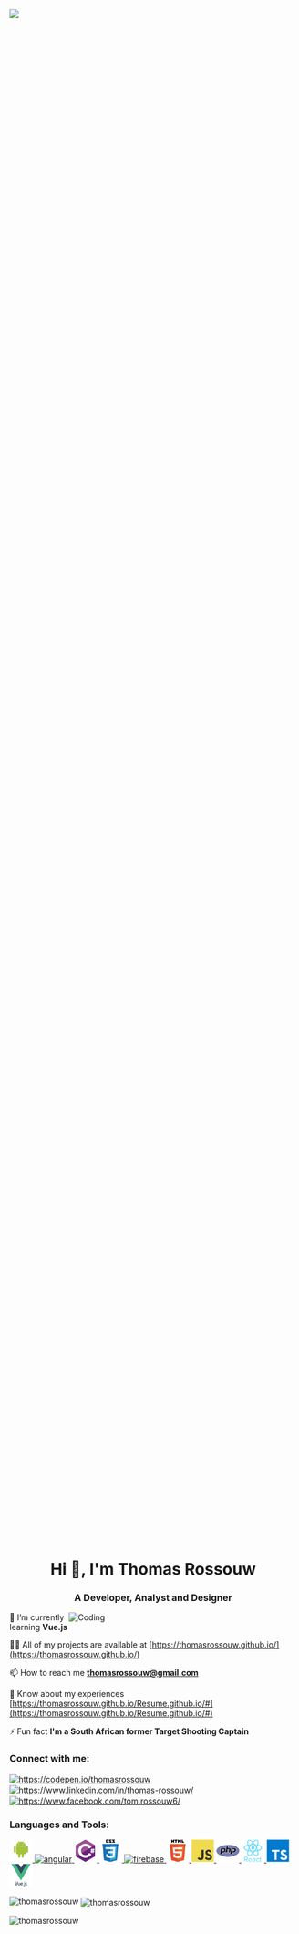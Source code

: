 <img style=" margin: 0;
      display: flex;
      justify-content: center;
      align-items: center;
     height: 67vh; " src="https://blog.stackfindover.com/wp-content/uploads/2022/01/Coding-Typing-Animation.gif">
<h1 align="center">Hi 👋, I'm Thomas Rossouw</h1>
<h3 align="center">A Developer, Analyst and Designer</h3>
<img align="right" alt="Coding" width="400" src="https://cdn.dribbble.com/users/1059583/screenshots/4171367/coding-freak.gif">


  🌱 I’m currently learning **Vue.js**

 👨‍💻 All of my projects are available at [https://thomasrossouw.github.io/](https://thomasrossouw.github.io/)

📫 How to reach me **thomasrossouw@gmail.com**

 📄 Know about my experiences [https://thomasrossouw.github.io/Resume.github.io/#](https://thomasrossouw.github.io/Resume.github.io/#)

⚡ Fun fact **I'm a South African former Target Shooting Captain**

<h3 align="left">Connect with me:</h3>
<p align="left">
<a href="https://codepen.io/https://codepen.io/thomasrossouw" target="blank"><img align="center" src="https://raw.githubusercontent.com/rahuldkjain/github-profile-readme-generator/master/src/images/icons/Social/codepen.svg" alt="https://codepen.io/thomasrossouw" height="30" width="40" /></a>
<a href="https://linkedin.com/in/https://www.linkedin.com/in/thomas-rossouw/" target="blank"><img align="center" src="https://raw.githubusercontent.com/rahuldkjain/github-profile-readme-generator/master/src/images/icons/Social/linked-in-alt.svg" alt="https://www.linkedin.com/in/thomas-rossouw/" height="30" width="40" /></a>
<a href="https://fb.com/https://www.facebook.com/tom.rossouw6/" target="blank"><img align="center" src="https://raw.githubusercontent.com/rahuldkjain/github-profile-readme-generator/master/src/images/icons/Social/facebook.svg" alt="https://www.facebook.com/tom.rossouw6/" height="30" width="40" /></a>
</p>

<h3 align="left">Languages and Tools:</h3>
<p align="left"> <a href="https://developer.android.com" target="_blank" rel="noreferrer"> <img src="https://raw.githubusercontent.com/devicons/devicon/master/icons/android/android-original-wordmark.svg" alt="android" width="40" height="40"/> </a> <a href="https://angular.io" target="_blank" rel="noreferrer"> <img src="https://angular.io/assets/images/logos/angular/angular.svg" alt="angular" width="40" height="40"/> </a> <a href="https://www.w3schools.com/cs/" target="_blank" rel="noreferrer"> <img src="https://raw.githubusercontent.com/devicons/devicon/master/icons/csharp/csharp-original.svg" alt="csharp" width="40" height="40"/> </a> <a href="https://www.w3schools.com/css/" target="_blank" rel="noreferrer"> <img src="https://raw.githubusercontent.com/devicons/devicon/master/icons/css3/css3-original-wordmark.svg" alt="css3" width="40" height="40"/> </a> <a href="https://firebase.google.com/" target="_blank" rel="noreferrer"> <img src="https://www.vectorlogo.zone/logos/firebase/firebase-icon.svg" alt="firebase" width="40" height="40"/> </a> <a href="https://www.w3.org/html/" target="_blank" rel="noreferrer"> <img src="https://raw.githubusercontent.com/devicons/devicon/master/icons/html5/html5-original-wordmark.svg" alt="html5" width="40" height="40"/> </a> <a href="https://developer.mozilla.org/en-US/docs/Web/JavaScript" target="_blank" rel="noreferrer"> <img src="https://raw.githubusercontent.com/devicons/devicon/master/icons/javascript/javascript-original.svg" alt="javascript" width="40" height="40"/> </a> <a href="https://www.php.net" target="_blank" rel="noreferrer"> <img src="https://raw.githubusercontent.com/devicons/devicon/master/icons/php/php-original.svg" alt="php" width="40" height="40"/> </a> <a href="https://reactjs.org/" target="_blank" rel="noreferrer"> <img src="https://raw.githubusercontent.com/devicons/devicon/master/icons/react/react-original-wordmark.svg" alt="react" width="40" height="40"/> </a> <a href="https://www.typescriptlang.org/" target="_blank" rel="noreferrer"> <img src="https://raw.githubusercontent.com/devicons/devicon/master/icons/typescript/typescript-original.svg" alt="typescript" width="40" height="40"/> </a> <a href="https://vuejs.org/" target="_blank" rel="noreferrer"> <img src="https://raw.githubusercontent.com/devicons/devicon/master/icons/vuejs/vuejs-original-wordmark.svg" alt="vuejs" width="40" height="40"/> </a> </p>

<p><img align="left" src="https://github-readme-stats.vercel.app/api/top-langs?username=thomasrossouw&show_icons=true&locale=en&layout=compact" alt="thomasrossouw" /></p>

<p>&nbsp;<img align="center" src="https://github-readme-stats.vercel.app/api?username=thomasrossouw&show_icons=true&locale=en" alt="thomasrossouw" /></p>

<p><img align="center" src="https://github-readme-streak-stats.herokuapp.com/?user=thomasrossouw&" alt="thomasrossouw" /></p>
